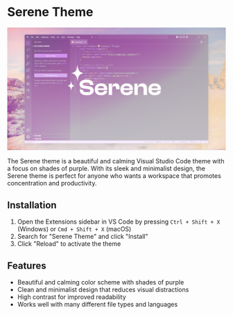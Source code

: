 # Serene Theme

![Serene Theme Screenshot](https://github.com/thisisroi/serene-theme/raw/main/public/wallpaper.png)

The Serene theme is a beautiful and calming Visual Studio Code theme with a focus on shades of purple. With its sleek and minimalist design, the Serene theme is perfect for anyone who wants a workspace that promotes concentration and productivity.

## Installation

1. Open the Extensions sidebar in VS Code by pressing `Ctrl + Shift + X` (Windows) or `Cmd + Shift + X` (macOS)
2. Search for "Serene Theme" and click "Install"
3. Click "Reload" to activate the theme

## Features

- Beautiful and calming color scheme with shades of purple
- Clean and minimalist design that reduces visual distractions
- High contrast for improved readability
- Works well with many different file types and languages
